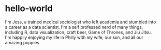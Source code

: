 # hello-world

I'm Jess, a trained medical sociologist who left academia and stumbled into a career as a data scientist.  I'm a self professed nerd of many things, including R, data visualization, craft beer, Game of Thrones, and Jiu Jitsu.  I'm happily enjoying my life in Philly with my wife, our son, and all our amazing puppies. 
